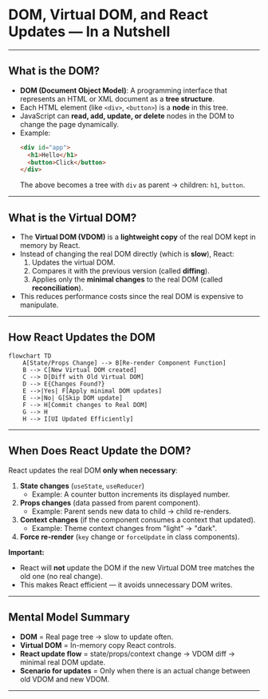 
# DOM, Virtual DOM, and React Updates — In a Nutshell

---

## What is the DOM?
- **DOM (Document Object Model)**: A programming interface that represents an HTML or XML document as a **tree structure**.
- Each HTML element (like `<div>`, `<button>`) is a **node** in this tree.
- JavaScript can **read, add, update, or delete** nodes in the DOM to change the page dynamically.
- Example:
  ```html
  <div id="app">
    <h1>Hello</h1>
    <button>Click</button>
  </div>
  ```
  The above becomes a tree with `div` as parent → children: `h1`, `button`.

---

## What is the Virtual DOM?
- The **Virtual DOM (VDOM)** is a **lightweight copy** of the real DOM kept in memory by React.
- Instead of changing the real DOM directly (which is **slow**), React:
  1. Updates the virtual DOM.
  2. Compares it with the previous version (called **diffing**).
  3. Applies only the **minimal changes** to the real DOM (called **reconciliation**).
- This reduces performance costs since the real DOM is expensive to manipulate.

---

## How React Updates the DOM
```mermaid
flowchart TD
    A[State/Props Change] --> B[Re-render Component Function]
    B --> C[New Virtual DOM created]
    C --> D[Diff with Old Virtual DOM]
    D --> E{Changes Found?}
    E -->|Yes| F[Apply minimal DOM updates]
    E -->|No| G[Skip DOM update]
    F --> H[Commit changes to Real DOM]
    G --> H
    H --> I[UI Updated Efficiently]
```

---

## When Does React Update the DOM?
React updates the real DOM **only when necessary**:

1. **State changes** (`useState`, `useReducer`)  
   - Example: A counter button increments its displayed number.
2. **Props changes** (data passed from parent component).  
   - Example: Parent sends new data to child → child re-renders.
3. **Context changes** (if the component consumes a context that updated).  
   - Example: Theme context changes from "light" → "dark".
4. **Force re-render** (`key` change or `forceUpdate` in class components).  

**Important:**  
- React will **not** update the DOM if the new Virtual DOM tree matches the old one (no real change).  
- This makes React efficient — it avoids unnecessary DOM writes.

---

## Mental Model Summary
- **DOM** = Real page tree → slow to update often.  
- **Virtual DOM** = In-memory copy React controls.  
- **React update flow** = state/props/context change → VDOM diff → minimal real DOM update.  
- **Scenario for updates** = Only when there is an actual change between old VDOM and new VDOM.

---
